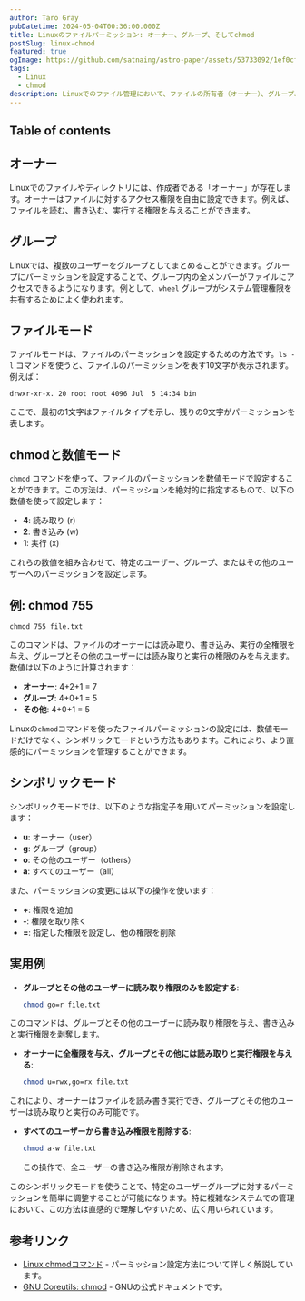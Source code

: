 ```yaml
---
author: Taro Gray
pubDatetime: 2024-05-04T00:36:00.000Z
title: Linuxのファイルパーミッション: オーナー、グループ、そしてchmod
postSlug: linux-chmod
featured: true
ogImage: https://github.com/satnaing/astro-paper/assets/53733092/1ef0cf03-8137-4d67-ac81-84a032119e3a
tags:
  - Linux
  - chmod
description: Linuxでのファイル管理において、ファイルの所有者（オーナー）、グループ、そしてパーミッションは非常に重要です。これらの設定は、ファイルへのアクセスを制御し、システムのセキュリティを保つために使われます。
---
```


## Table of contents

## オーナー

Linuxでのファイルやディレクトリには、作成者である「オーナー」が存在します。オーナーはファイルに対するアクセス権限を自由に設定できます。例えば、ファイルを読む、書き込む、実行する権限を与えることができます。

## グループ

Linuxでは、複数のユーザーをグループとしてまとめることができます。グループにパーミッションを設定することで、グループ内の全メンバーがファイルにアクセスできるようになります。例として、`wheel` グループがシステム管理権限を共有するためによく使われます。

## ファイルモード

ファイルモードは、ファイルのパーミッションを設定するための方法です。`ls -l` コマンドを使うと、ファイルのパーミッションを表す10文字が表示されます。例えば：

```
drwxr-xr-x. 20 root root 4096 Jul  5 14:34 bin
```

ここで、最初の1文字はファイルタイプを示し、残りの9文字がパーミッションを表します。

## chmodと数値モード

`chmod` コマンドを使って、ファイルのパーミッションを数値モードで設定することができます。この方法は、パーミッションを絶対的に指定するもので、以下の数値を使って設定します：

- **4**: 読み取り (r)
- **2**: 書き込み (w)
- **1**: 実行 (x)

これらの数値を組み合わせて、特定のユーザー、グループ、またはその他のユーザーへのパーミッションを設定します。

## 例: chmod 755

```
chmod 755 file.txt
```

このコマンドは、ファイルのオーナーには読み取り、書き込み、実行の全権限を与え、グループとその他のユーザーには読み取りと実行の権限のみを与えます。数値は以下のように計算されます：

- **オーナー**: 4+2+1 = 7
- **グループ**: 4+0+1 = 5
- **その他**: 4+0+1 = 5

Linuxの`chmod`コマンドを使ったファイルパーミッションの設定には、数値モードだけでなく、シンボリックモードという方法もあります。これにより、より直感的にパーミッションを管理することができます。

## シンボリックモード

シンボリックモードでは、以下のような指定子を用いてパーミッションを設定します：

- **u**: オーナー（user）
- **g**: グループ（group）
- **o**: その他のユーザー（others）
- **a**: すべてのユーザー（all）

また、パーミッションの変更には以下の操作を使います：

- **+**: 権限を追加
- **-**: 権限を取り除く
- **=**: 指定した権限を設定し、他の権限を削除

## 実用例

- **グループとその他のユーザーに読み取り権限のみを設定する**:

  ```bash
  chmod go=r file.txt
  ```

このコマンドは、グループとその他のユーザーに読み取り権限を与え、書き込みと実行権限を剥奪します。

- **オーナーに全権限を与え、グループとその他には読み取りと実行権限を与える**:

  ```bash
  chmod u=rwx,go=rx file.txt
  ```

これにより、オーナーはファイルを読み書き実行でき、グループとその他のユーザーは読み取りと実行のみ可能です。

- **すべてのユーザーから書き込み権限を削除する**:
  ```bash
  chmod a-w file.txt
  ```
  この操作で、全ユーザーの書き込み権限が削除されます。

このシンボリックモードを使うことで、特定のユーザーグループに対するパーミッションを簡単に調整することが可能になります。特に複雑なシステムでの管理において、この方法は直感的で理解しやすいため、広く用いられています。

## 参考リンク

- [Linux chmodコマンド](https://linuxize.com/post/chmod-command-in-linux/) - パーミッション設定方法について詳しく解説しています。
- [GNU Coreutils: chmod](https://www.gnu.org/software/coreutils/manual/html_node/chmod-invocation.html) - GNUの公式ドキュメントです。
